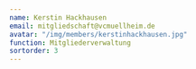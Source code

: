 ```yaml
---
name: Kerstin Hackhausen
email: mitgliedschaft@vcmuellheim.de
avatar: "/img/members/kerstinhackhausen.jpg"
function: Mitgliederverwaltung
sortorder: 3
---
```

